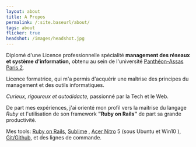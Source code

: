 ```yaml
---
layout: about
title: A Propos
permalink: /:site.baseurl/about/
tags: about
flicker: true
headshot: /images/headshot.jpg
---
```


Diplomé d'une Licence professionnelle spécialité **management des réseaux et système d'information,** obtenu au sein de l'université [Panthéon-Assas Paris 2](https://www.u-paris2.fr). 

Licence formatrice, qui m'a permis d'acquérir une maîtrise des principes du management et des outils informatiques.

*Curieux, rigoureux et autodidacte,* passionné par la Tech et le Web.

De part mes expériences, j'ai orienté mon profil vers la maitrise du langage *Ruby* et l'utilisation de son framework **"Ruby on Rails"** de part sa grande productivité.

Mes tools: [Ruby on Rails](https://rubyonrails.org/), [Sublime](https://www.sublimetext.com/3) , [Acer Nitro](https://fr-store.acer.com/nitro-5-ordinateur-portable-an515-51-noir?gclid=Cj0KCQjwh6XmBRDRARIsAKNInDGPRr4FTvpxXL1_g60gNICZaKxeRXDWG9x0E-vDAcnTdeFbEJQwT_AaArCsEALw_wcB&gclsrc=aw.ds) 5 (sous Ubuntu et Win10 ), [Git/Github](https://github.com/andryjohn), et des lignes de commande.



<style>
.post-header,{
  text-align: center; /* Want the About Page header to be in the middle */
  
}
</style>
